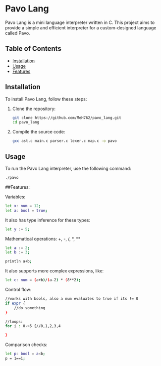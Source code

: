 # Pavo Lang

Pavo Lang is a mini language interpreter written in C. This project aims to provide a simple and efficient interpreter for a custom-designed language called Pavo.

## Table of Contents

- [Installation](#installation)
- [Usage](#usage)
- [Features](#features)

## Installation

To install Pavo Lang, follow these steps:

1. Clone the repository:
    ```sh
    git clone https://github.com/MeH762/pavo_lang.git
    cd pavo_lang
    ```

2. Compile the source code:
    ```sh
    gcc ast.c main.c parser.c lexer.c map.c -o pavo
    ```

## Usage

To run the Pavo Lang interpreter, use the following command:
```sh
./pavo
```

##Features:

Variables:

```sh
let x: num = 12;
let a: bool = true;
```
It also has type inference for these types:
```sh
let y := 5;
```

Mathematical operations: +, -, /, *, **

```sh
let a := 2;
let b := 3;

println a+b;
```

It also supports more complex expressions, like:

```sh
let c: num = (a+b)/(a-2) * (8**2);
```

Control flow:

```sh
//works with bools, also a num evaluates to true if its != 0
if expr {
    //do something
}

//loops:
for i : 0->5 {//0,1,2,3,4

}
```

Comparison checks:
```sh
let p: bool = a<b;
p = 1==1;
```
